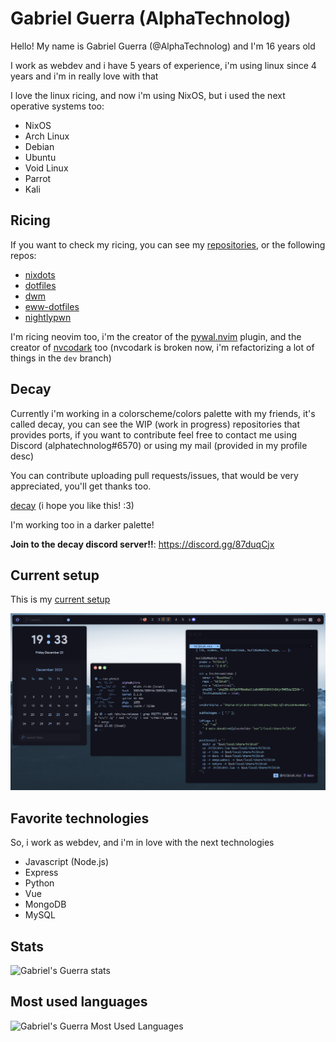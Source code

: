 # Gabriel Guerra (AlphaTechnolog)

Hello! My name is Gabriel Guerra (@AlphaTechnolog) and I'm 16 years old

I work as webdev and i have 5 years of experience, i'm using linux since 4 years and i'm in really love with that

I love the linux ricing, and now i'm using NixOS, but i used the next operative systems too:

- NixOS
- Arch Linux
- Debian
- Ubuntu
- Void Linux
- Parrot
- Kali

## Ricing

If you want to check my ricing, you can see my [repositories](https://github.com/AlphaTechnolog?tab=repositories), or the following repos:

- [nixdots](https://github.com/AlphaTechnolog/nixdots)
- [dotfiles](https://github.com/AlphaTechnolog/dotfiles)
- [dwm](https://github.com/AlphaTechnolog/dwm)
- [eww-dotfiles](https://github.com/AlphaTechnolog/eww-dotfiles)
- [nightlypwn](https://github.com/NightCS/nightlypwn)

I'm ricing neovim too, i'm the creator of the [pywal.nvim](https://github.com/AlphaTechnolog/pywal.nvim) plugin, and the creator of
[nvcodark](https://github.com/AlphaTechnolog/nvcodark) too (nvcodark is broken now, i'm refactorizing a lot of things in the `dev` branch)

## Decay

Currently i'm working in a colorscheme/colors palette with my friends, it's called decay, you can see the WIP (work in progress)
repositories that provides ports, if you want to contribute feel free to contact me using Discord (alphatechnolog#6570) or using
my mail (provided in my profile desc)

You can contribute uploading pull requests/issues, that would be very appreciated, you'll get thanks too.

[decay](https://github.com/decaycs) (i hope you like this! :3)

I'm working too in a darker palette!

**Join to the decay discord server!!**: https://discord.gg/87duqCjx

## Current setup

This is my [current setup](https://github.com/AlphaTechnolog/nixdots)

![banner](https://raw.githubusercontent.com/AlphaTechnolog/nixdots/main/.github/assets/x11.png)

## Favorite technologies

So, i work as webdev, and i'm in love with the next technologies

- Javascript (Node.js)
- Express
- Python
- Vue
- MongoDB
- MySQL

## Stats

![Gabriel's Guerra stats](https://github-readme-stats.vercel.app/api?username=AlphaTechnolog&show_icons=true&theme=react&include_all_commits=true)

## Most used languages

![Gabriel's Guerra Most Used Languages](https://github-readme-stats.vercel.app/api/top-langs/?username=AlphaTechnolog&theme=react&layout=compact&hide=HTML)
